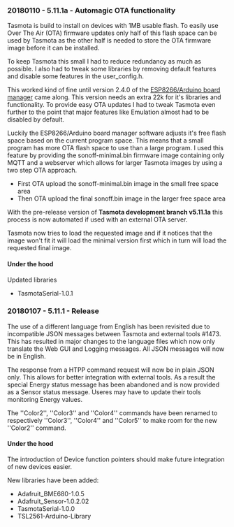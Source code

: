 ### 20180110 - 5.11.1a - Automagic OTA functionality

Tasmota is build to install on devices with 1MB usable flash. To easily use Over The Air (OTA) firmware updates only half of this flash space can be used by Tasmota as the other half is needed to store the OTA firmware image before it can be installed.

To keep Tasmota this small I had to reduce redundancy as much as possible. I also had to tweak some libraries by removing default features and disable some features in the user_config.h.

This worked kind of fine until version 2.4.0 of the [ESP8266/Arduino board manager](https://github.com/esp8266/Arduino) came along. This version needs an extra 22k for it's libraries and functionality. To provide easy OTA updates I had to tweak Tasmota even further to the point that major features like Emulation almost had to be disabled by default.

Luckily the ESP8266/Arduino board manager software adjusts it's free flash space based on the current program space. This means that a small program has more OTA flash space to use than a large program. I used this feature by providing the sonoff-minimal.bin firmware image containing only MQTT and a webserver which allows for larger Tasmota images by using a two step OTA approach.

- First OTA upload the sonoff-minimal.bin image in the small free space area
- Then OTA upload the final sonoff.bin image in the larger free space area

With the pre-release version of **Tasmota development branch v5.11.1a** this process is now automated if used with an external OTA server.

Tasmota now tries to load the requested image and if it notices that the image won't fit it will load the minimal version first which in turn will load the requested final image.

#### Under the hood

Updated libraries
- TasmotaSerial-1.0.1

### 20180107 - 5.11.1 - Release 

The use of a different language from English has been revisited due to incompatible JSON messages between Tasmota and external tools #1473. This has resulted in major changes to the language files which now only translate the Web GUI and Logging messages. All JSON messages will now be in English. 

The response from a HTPP command request will now be in plain JSON only. This allows for better integration with external tools. As a result the special Energy status message has been abandoned and is now provided as a Sensor status message. Useres may have to update their tools monitoring Energy values. 

The ''Color2'', ''Color3'' and ''Color4'' commands have been renamed to respectively ''Color3'', ''Color4'' and ''Color5'' to make room for the new ''Color2'' command.

#### Under the hood

The introduction of Device function pointers should make future integration of new devices easier. 

New libraries have been added:
- Adafruit_BME680-1.0.5
- Adafruit_Sensor-1.0.2.02
- TasmotaSerial-1.0.0
- TSL2561-Arduino-Library
